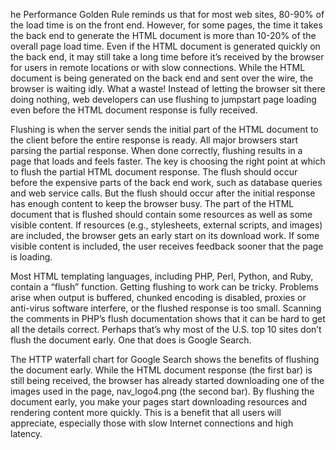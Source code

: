 he Performance Golden Rule reminds us that for most web sites, 80-90% of the load time is on the front end. However, for some pages, the time it takes the back end to generate the HTML document is more than 10-20% of the overall page load time. Even if the HTML document is generated quickly on the back end, it may still take a long time before it’s received by the browser for users in remote locations or with slow connections. While the HTML document is being generated on the back end and sent over the wire, the browser is waiting idly. What a waste! Instead of letting the browser sit there doing nothing, web developers can use flushing to jumpstart page loading even before the HTML document response is fully received.

Flushing is when the server sends the initial part of the HTML document to the client before the entire response is ready. All major browsers start parsing the partial response. When done correctly, flushing results in a page that loads and feels faster. The key is choosing the right point at which to flush the partial HTML document response. The flush should occur before the expensive parts of the back end work, such as database queries and web service calls. But the flush should occur after the initial response has enough content to keep the browser busy. The part of the HTML document that is flushed should contain some resources as well as some visible content. If resources (e.g., stylesheets, external scripts, and images) are included, the browser gets an early start on its download work. If some visible content is included, the user receives feedback sooner that the page is loading.

Most HTML templating languages, including PHP, Perl, Python, and Ruby, contain a “flush” function. Getting flushing to work can be tricky. Problems arise when output is buffered, chunked encoding is disabled, proxies or anti-virus software interfere, or the flushed response is too small. Scanning the comments in PHP’s flush documentation shows that it can be hard to get all the details correct. Perhaps that’s why most of the U.S. top 10 sites don’t flush the document early. One that does is Google Search.

The HTTP waterfall chart for Google Search shows the benefits of flushing the document early. While the HTML document response (the first bar) is still being received, the browser has already started downloading one of the images used in the page, nav_logo4.png (the second bar). By flushing the document early, you make your pages start downloading resources and rendering content more quickly. This is a benefit that all users will appreciate, especially those with slow Internet connections and high latency.
